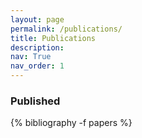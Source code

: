 ```yaml
---
layout: page
permalink: /publications/
title: Publications
description:
nav: True
nav_order: 1
---
```

<!-- _pages/publications.md -->
<div class="publications">

<!-- <h3>Submitted</h3>
  {% bibliography -f papers_submitted %} -->

<h3>Published</h3>
  {% bibliography -f papers %}

</div>